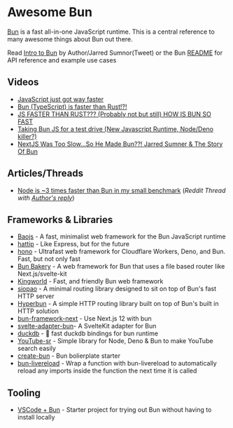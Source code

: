 # Awesome Bun
[Bun](https://bun.sh/) is a fast all-in-one JavaScript runtime. This is a central reference to many awesome things about Bun out there. 

Read [Intro to Bun](https://twitter.com/jarredsumner/status/1544460933753229312) by Author/Jarred Sumnor(Tweet) or the Bun [README](https://github.com/oven-sh/bun) for API reference and example use cases

## Videos
- [JavaScript just got way faster](https://www.youtube.com/watch?v=FMhScnY0dME)
- [Bun (TypeScript) is faster than Rust!?!](https://www.youtube.com/watch?v=qAYFepR4GcE&t=31s)
- [JS FASTER THAN RUST??? (Probably not but still) HOW IS BUN SO FAST](https://www.youtube.com/watch?v=Rp5yvwX7orE&t=975s)
- [Taking Bun JS for a test drive (New Javascript Runtime, Node/Deno killer?)](https://www.youtube.com/watch?v=88EX0X4jA2o)
- [NextJS Was Too Slow...So He Made Bun??! Jarred Sumner & The Story Of Bun](https://www.youtube.com/watch?v=rL4qpniIR7o&t=2954s)

## Articles/Threads
- [Node is ~3 times faster than Bun in my small benchmark](https://www.reddit.com/r/node/comments/vwuxqr/node_is_3_times_faster_than_bun_in_my_small/)  (*Reddit Thread with [Author's reply](https://www.reddit.com/r/node/comments/vwuxqr/comment/ifv55f2)*)


## Frameworks & Libraries
- [Baojs](https://github.com/mattreid1/baojs) - A fast, minimalist web framework for the Bun JavaScript runtime
- [hattip](https://github.com/hattipjs/hattip) - Like Express, but for the future
- [hono](https://github.com/honojs/hono) - Ultrafast web framework for Cloudflare Workers, Deno, and Bun. Fast, but not only fast
- [Bun Bakery](https://github.com/Kapsonfire-DE/bun-bakery) - A web framework for Bun that uses a file based router like Next.js/svelte-kit
- [Kingworld](https://github.com/SaltyAom/kingworld) - Fast, and friendly Bun web framework
- [siopao](https://github.com/wobsoriano/siopao) - A minimal routing library designed to sit on top of Bun's fast HTTP server
- [Hyperbun](https://github.com/Eckhardt-D/hyperbun) - A simple HTTP routing library built on top of Bun's built in HTTP solution
- [bun-framework-next](https://www.npmjs.com/package/bun-framework-next) - Use Next.js 12 with bun
- [svelte-adapter-bun](https://github.com/gornostay25/svelte-adapter-bun)- A SvelteKit adapter for Bun
- [duckdb](https://github.com/evanwashere/duckdb) - 🦆 fast duckdb bindings for bun runtime
- [YouTube-sr](https://github.com/DevAndromeda/youtube-sr) - Simple library for Node, Deno & Bun to make YouTube search easily
- [create-bun](https://github.com/guocaoyi/create-bun) - Bun bolierplate starter
- [bun-livereload](https://github.com/jarred-sumner/bun-livereload) - Wrap a function with bun-livereload to automatically reload any imports inside the function the next time it is called

## Tooling
- [VSCode + Bun](https://github.com/kosalanuwan/vscode-remote-try-bun) - Starter project for trying out Bun without having to install locally
